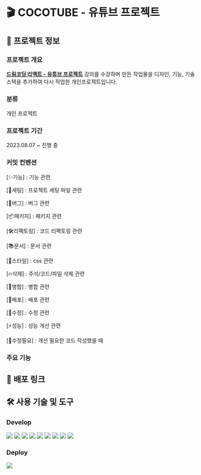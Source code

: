 # 🎬 COCOTUBE - 유튜브 프로젝트

## 📝 프로젝트 정보

### 프로젝트 개요

**[드림코딩 리액트 - 유튜브 프로젝트](https://github.com/chaehaeun/dreamcoding-youtube-clone)** 강의를 수강하며 만든 작업물을 디자인, 기능, 기술 스택을 추가하여 다시 작업한 개인프로젝트입니다.

### 분류

개인 프로젝트

### 프로젝트 기간

2023.08.07 ~ 진행 중

### 커밋 컨벤션

[✨기능] : 기능 관련

[🔧세팅] : 프로젝트 세팅 파일 관련

[🐛버그] : 버그 관련

[📦패키지] : 패키지 관련

[🛠️리팩토링] : 코드 리팩토링 관련

[📚문서] : 문서 관련

[🎨스타일] : css 관련

[🔥삭제] : 주석/코드/파일 삭제 관련

[🔀병합] : 병합 관련

[🚀배포] : 배포 관련

[🔨수정] : 수정 관련

[⚡️성능] : 성능 개선 관련

[💩수정필요] : 개선 필요한 코드 작성했을 때

### 주요 기능

<!--
- 로그인, 회원가입, 로그아웃, 회원탈퇴
- 마이페이지
- 북마크
- 마이플레이리스트
- 검색
- 음성 인식 검색 ㅇ
- 검색 필터링 기능
- 기존 댓글 조회
- 추가 댓글 CRUD
- 무한 스크롤
- 반응형웹
- 다크모드

- 테스트(알아보고 꼭 해볼 것)
-->

## 🚀 배포 링크

## 🛠 사용 기술 및 도구

### Develop

<img src="https://img.shields.io/badge/Vite-646CFF?style=for-the-badge&logo=vite&logoColor=white"/> <img src="https://img.shields.io/badge/React-61DAFB?style=for-the-badge&logo=React&logoColor=white"/> <img src="https://img.shields.io/badge/TypeScript-3178C6?style=for-the-badge&logo=typescript&logoColor=white"/> <img src="https://img.shields.io/badge/Sass-CC6699?style=for-the-badge&logo=sass&logoColor=white"/> <img src="https://img.shields.io/badge/ReactRouter-CA4245?style=for-the-badge&logo=reactrouter&logoColor=white"/> <img src="https://img.shields.io/badge/react hook form-EC5990?style=for-the-badge&logo=reacthookform&logoColor=white"/> <img src="https://img.shields.io/badge/TanStack Query-FF4154?style=for-the-badge&logo=reactquery&logoColor=white"/> <img src="https://img.shields.io/badge/Recoil-3578E5?style=for-the-badge&logo=recoil&logoColor=white"/> <img src="https://img.shields.io/badge/Firebase-FFCA28?style=for-the-badge&logo=firebase&logoColor=white"/>

### Deploy

<img src="https://img.shields.io/badge/Firebase-FFCA28?style=for-the-badge&logo=firebase&logoColor=white"/>
